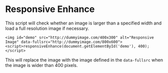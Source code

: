 Responsive Enhance
==================

This script will check whether an image is larger than a specified width and load a full resolution image if necessary.

    <img id="demo" src="http://dummyimage.com/400x300" alt="Responsive Image" data-fullsrc="http://dummyimage.com/800x600">
    <script>responsiveEnhance(document.getElementById('demo'), 400);</script>
    
This will replace the image with the image defined in the `data-fullsrc` when the image is wider than 400 pixels.